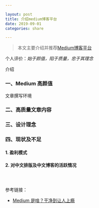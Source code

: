 ```yaml
---

layout: post
title: 介绍medium博客平台
date: 2019-09-01
categories: share

---
```




> 本文主要介绍并推荐[Medium博客平台](https://medium.com)

个人评价：*始于颜值，陷于质量，忠于其理念*



介绍



### 一、Medium 高颜值



文章撰写环境

### 二、高质量文章内容





### 三、设计理念



### 四、现状及不足



#### 1. 盈利模式

#### 2. 对中文排版及中文博客的活跃情况



#### 　



参考链接：

+ [Medium 是啥？干净到让人上瘾](https://36kr.com/p/208436)